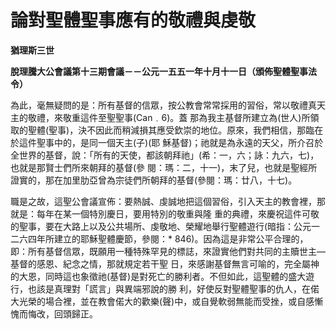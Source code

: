 # 論對聖體聖事應有的敬禮與虔敬


**猶理斯三世**

**脫理騰大公會議第十三期會議－－公元一五五一年十月十一日（頒佈聖體聖事法令）**





為此，毫無疑問的是：所有基督的信眾，按公教會常常採用的習俗，常以敬禮真天主的敬禮，來敬重這件至聖聖事(Can﹒6)。蓋
那為我主基督所建立為(世人)所領取的聖體(聖事)，決不因此而稍減損其應受欽崇的地位。原來，我們相信，那臨在於這件聖事中的，是同一個天主(子)(耶
穌基督)；祂就是為永遠的天父，所介召於全世界的基督，說：「所有的天使，都該朝拜祂」(希：一，六；詠：九六，七)，也就是那賢士們所來朝拜的基督(參
閱：瑪：二，十一)，末了兒，也就是聖經所證實的，那在加里肋亞曾為宗徒們所朝拜的基督(參閱：瑪：廿八，十七)。

職是之故，這聖公會議宣佈：要熱誠、虔誠地把這個習俗，引入天主的教會裡，那就是：每年在某一個特別慶日，要用特別的敬重與隆
重的典禮，來慶祝這件可敬的聖事，要在大路上以及公共場所、虔敬地、榮耀地舉行聖體遊行(暗指：公元一二六四年所建立的耶穌聖體慶節，參閱：* 
846)。因為這是非常公平合理的，即：所有基督信眾，既願用一種特殊罕見的標誌，來證實他們對共同的主贖世主—基督的感恩、紀念之情，那就規定若干聖
日，來感謝基督無言可喻的，完全屬神的大恩，同時這也象徵祂(基督)是對死亡的勝利者。不但如此，這聖體的盛大遊行，也該是真理對「謊言」與異端邪說的勝
利，好使反對聖體聖事的仇人，在偌大光榮的場合裡，並在教會偌大的歡樂(聲)中，或自覺軟弱無能而受挫，或自感慚愧而悔改，回頭歸正。

